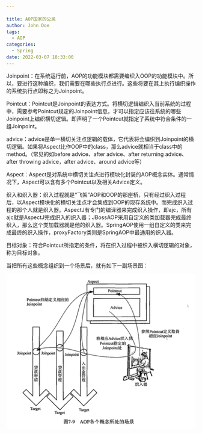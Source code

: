 ```yaml
---

title: AOP国家的公民
author: John Doe
tags:
  - AOP
categories:
  - Spring
date: 2022-03-07 18:33:00
---
```


Joinpoint：在系统运行前，AOP的功能模块都需要编织入OOP的功能模块中。所以，要进行这种编织，我们需要在哪些执行点进行。这些将要在其上执行编织操作的系统执行点即称之为Joinpoint。

Pointcut：Pointcut是Joinpoint的表达方式。将横切逻辑编织入当前系统的过程中，需要参考Pointcut规定的Joinpoint信息，才可以指定应该往系统的哪些Joinpoint上编织横切逻辑。即声明了一个Pointcut就指定了系统中符合条件的一组Joinpoint。

advice：advice是单一横切关注点逻辑的载体，它代表将会编织到Joinpoint的横切逻辑。如果将Aspect比作OOP中的class，那么advice就相当于class中的method。（常见的如before advice、after advice、after returning advice、after throwing advice，after advice、around advice等）

Aspect：Aspect是对系统中横切关注点进行模块化封装的AOP概念实体。通常情况下，Aspect可以含有多个Pointcut以及相关Advice定义。

织入和织入器：织入过程就是“飞架”AOP和OOP的那座桥，只有经过织入过程后，以Aspect模块化的横切关注点才会集成到OOP的现存系统中。而完成织入过程的那个人就是织入器。AspectJ有专门的编译器来完成织入操作，即ajc，所有ajc就是AspectJ完成织入的织入器；JBossAOP采用自定义的类加载器完成最终织入，那么这个类加载器就是他的织入器。SpringAOP使用一组自定义的类来完成最终的织入操作，proxyFactory类则是SpringAOP中最通用的织入器。

目标对象：符合Pointcut所指定的条件，将在织入过程中被织入横切逻辑的对象，称为目标对象。

当把所有这些概念组织到一个场景后，就有如下一副场景图：

   ![upload successful](../images/pasted-127.png)


